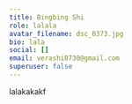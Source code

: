 ```yaml
---
title: Bingbing Shi
role: lalala
avatar_filename: dsc_0373.jpg
bio: lala
social: []
email: verashi0730@gmail.com
superuser: false
---
```

lalakakakf